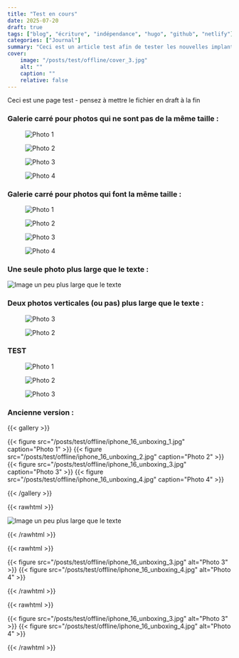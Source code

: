 ```yaml
---
title: "Test en cours"
date: 2025-07-20
draft: true
tags: ["blog", "écriture", "indépendance", "hugo", "github", "netlify"]
categories: ["Journal"]
summary: "Ceci est un article test afin de tester les nouvelles implantations"
cover:
    image: "/posts/test/offline/cover_3.jpg"
    alt: ""
    caption: ""
    relative: false
---
```


Ceci est une page test - pensez à mettre le fichier en draft à la fin

### Galerie carré pour photos qui ne sont pas de la même taille :

<div class="medium-wide-image">
  <div class="image-grid">
    <figure>
      <img src="/posts/test/offline/iphone_16_unboxing_1.jpg" alt="Photo 1">
    </figure>
    <figure>
      <img src="/posts/voyages/norway-part-1/Norway_Part_1_Blog_6-min.jpg" alt="Photo 2">
    </figure>
    <figure>
      <img src="/posts/test/offline/iphone_16_unboxing_3.jpg" alt="Photo 3">
    </figure>
    <figure>
      <img src="/posts/voyages/norway-part-1/Norway_Part_1_Blog_5-min.jpg" alt="Photo 4">
    </figure>
  </div>
</div>


### Galerie carré pour photos qui font la même taille :

<div class="medium-wide-image">
  <div class="side-by-side">
    <figure>
      <img src="/posts/test/offline/iphone_16_unboxing_1.jpg" alt="Photo 1">
    </figure>
    <figure>
      <img src="/posts/test/offline/iphone_16_unboxing_2.jpg" alt="Photo 2">
    </figure>
    <figure>
      <img src="/posts/test/offline/iphone_16_unboxing_3.jpg" alt="Photo 3">
    </figure>
    <figure>
      <img src="/posts/test/offline/iphone_16_unboxing_4.jpg" alt="Photo 4">
    </figure>
  </div>
</div>


### Une seule photo plus large que le texte :

<div class="medium-wide-image">
  <img src="/posts/test/offline/iphone_16_unboxing_1.jpg" alt="Image un peu plus large que le texte" />
</div>


### Deux photos verticales (ou pas) plus large que le texte :

<div class="medium-wide-image">
  <div class="side-by-side">
    <figure>
      <img src="/posts/voyages/norway-part-1/Norway_Part_1_Blog_5-min.jpg" alt="Photo 3">
    </figure>
    <figure>
      <img src="/posts/voyages/norway-part-1/Norway_Part_1_Blog_6-min.jpg" alt="Photo 2">
    </figure>
  </div>
</div>


### TEST

<div class="medium-wide-image image-grid grid-3">
  <figure>
    <img src="/posts/test/offline/iphone_16_unboxing_4.jpg" alt="Photo 1">
  </figure>
  <figure>
    <img src="/posts/test/offline/iphone_16_unboxing_3.jpg" alt="Photo 2">
  </figure>
  <figure>
    <img src="/posts/test/offline/iphone_16_unboxing_2.jpg" alt="Photo 3">
  </figure>
</div>



### Ancienne version :

{{< gallery >}}

  {{< figure src="/posts/test/offline/iphone_16_unboxing_1.jpg" caption="Photo 1" >}}
  {{< figure src="/posts/test/offline/iphone_16_unboxing_2.jpg" caption="Photo 2" >}}
  {{< figure src="/posts/test/offline/iphone_16_unboxing_3.jpg" caption="Photo 3" >}}
  {{< figure src="/posts/test/offline/iphone_16_unboxing_4.jpg" caption="Photo 4" >}}


{{< /gallery >}}

{{< rawhtml >}}
  <p class="speshal-fancy-custom">
    <div class="medium-wide-image">
  <img src="/posts/test/offline/iphone_16_unboxing_2.jpg" alt="Image un peu plus large que le texte" />
</div>
  </p>
{{< /rawhtml >}}

{{< rawhtml >}}
  <p class="speshal-fancy-custom">
  <div class="side-by-side">
  {{< figure src="/posts/test/offline/iphone_16_unboxing_3.jpg" alt="Photo 3" >}}
  {{< figure src="/posts/test/offline/iphone_16_unboxing_4.jpg" alt="Photo 4" >}}
</div>
  </p>
{{< /rawhtml >}}

{{< rawhtml >}}
  <p class="speshal-fancy-custom">
    <div class="medium-wide-image">
  <div class="side-by-side">
  {{< figure src="/posts/test/offline/iphone_16_unboxing_3.jpg" alt="Photo 3" >}}
  {{< figure src="/posts/test/offline/iphone_16_unboxing_4.jpg" alt="Photo 4" >}}
</div>
  </p>
{{< /rawhtml >}}


